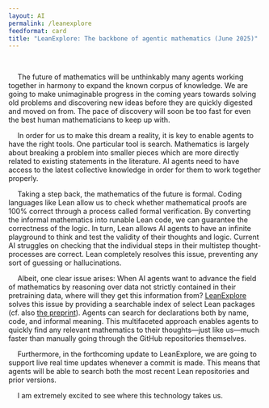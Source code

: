```yaml
---
layout: AI
permalink: /leanexplore
feedformat: card
title: "LeanExplore: The backbone of agentic mathematics (June 2025)"
---
```

<br>

&emsp; The future of mathematics will be unthinkably many agents working together in harmony to expand the known corpus of knowledge. We are going to make unimaginable progress in the coming years towards solving old problems and discovering new ideas before they are quickly digested and moved on from. The pace of discovery will soon be too fast for even the best human mathematicians to keep up with.

&emsp; In order for us to make this dream a reality, it is key to enable agents to have the right tools. One particular tool is search. Mathematics is largely about breaking a problem into smaller pieces which are more directly related to existing statements in the literature. AI agents need to have access to the latest collective knowledge in order for them to work together properly. 

&emsp; Taking a step back, the mathematics of the future is formal. Coding languages like Lean allow us to check whether mathematical proofs are 100% correct through a process called formal verification. By converting the informal mathematics into runable Lean code, we can guarantee the correctness of the logic. In turn, Lean allows AI agents to have an infinite playground to think and test the validity of their thoughts and logic. Current AI struggles on checking that the individual steps in their multistep thought-processes are correct. Lean completely resolves this issue, preventing any sort of guessing or hallucinations.

&emsp; Albeit, one clear issue arises: When AI agents want to advance the field of mathematics by reasoning over data not strictly contained in their pretraining data, where will they get this information from? [LeanExplore](https://www.leanexplore.com/) solves this issue by providing a searchable index of select Lean packages (cf. also [the preprint](https://arxiv.org/abs/2506.11085)). Agents can search for declarations both by name, code, and informal meaning. This multifaceted approach enables agents to quickly find any relevant mathematics to their thoughts—just like us—much faster than manually going through the GitHub repositories themselves.

&emsp; Furthermore, in the forthcoming update to LeanExplore, we are going to support live real time updates whenever a commit is made. This means that agents will be able to search both the most recent Lean repositories and prior versions.

&emsp; I am extremely excited to see where this technology takes us.